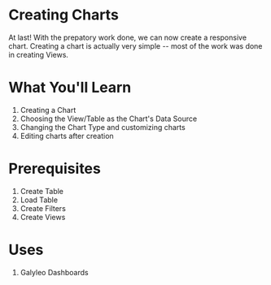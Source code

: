 # Creating Charts
At last!  With the prepatory work done, we can now create a responsive chart.  Creating a chart is actually very simple -- most
of the work was done in creating Views.
# What You'll Learn
1. Creating a Chart
2. Choosing the View/Table as the Chart's Data Source
3. Changing the Chart Type and customizing charts
4. Editing charts after creation
# Prerequisites
1. Create Table
2. Load Table
3. Create Filters
4. Create Views
# Uses
1. Galyleo Dashboards

